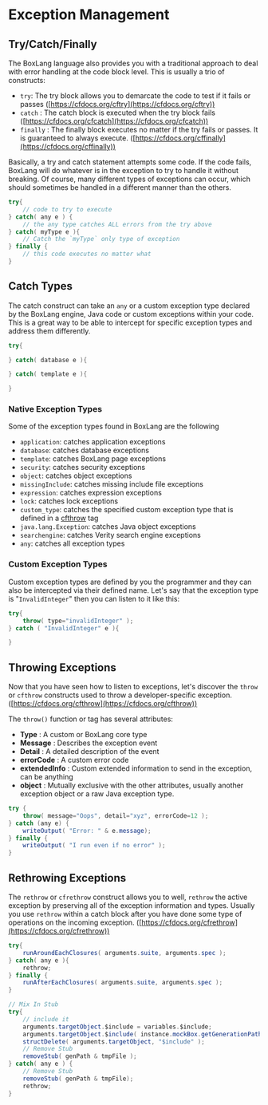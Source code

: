 # Exception Management

## Try/Catch/Finally

The BoxLang language also provides you with a traditional approach to deal with error handling at the code block level. This is usually a trio of constructs:

* `try`: The try block allows you to demarcate the code to test if it fails or passes ([https://cfdocs.org/cftry](https://cfdocs.org/cftry))
* `catch` : The catch block is executed when the try block fails ([https://cfdocs.org/cfcatch](https://cfdocs.org/cfcatch))
* `finally` : The finally block executes no matter if the try fails or passes. It is guaranteed to always execute. ([https://cfdocs.org/cffinally](https://cfdocs.org/cffinally))

Basically, a try and catch statement attempts some code. If the code fails, BoxLang will do whatever is in the exception to try to handle it without breaking. Of course, many different types of exceptions can occur, which should sometimes be handled in a different manner than the others.

```java
try{
    // code to try to execute
} catch( any e ) {
    // the any type catches ALL errors from the try above
} catch( myType e ){
    // Catch the `myType` only type of exception
} finally {
    // this code executes no matter what
}
```

## Catch Types

The catch construct can take an `any` or a custom exception type declared by the BoxLang engine, Java code or custom exceptions within your code. This is a great way to be able to intercept for specific exception types and address them differently.

```java
try{

} catch( database e ){

} catch( template e ){

}
```

### Native Exception Types

Some of the exception types found in BoxLang are the following

* `application`: catches application exceptions
* `database`: catches database exceptions
* `template`: catches BoxLang page exceptions
* `security`: catches security exceptions
* `object`: catches object exceptions
* `missingInclude`: catches missing include file exceptions
* `expression`: catches expression exceptions
* `lock`: catches lock exceptions
* `custom_type`: catches the specified custom exception type that is defined in a [cfthrow](https://cfdocs.org/cfthrow) tag
* `java.lang.Exception`: catches Java object exceptions
* `searchengine`: catches Verity search engine exceptions
* `any`: catches all exception types

### Custom Exception Types

Custom exception types are defined by you the programmer and they can also be intercepted via their defined name. Let's say that the exception type is "`InvalidInteger`" then you can listen to it like this:

```java
try{
    throw( type="invalidInteger" );
} catch ( "InvalidInteger" e ){

}
```

## Throwing Exceptions

Now that you have seen how to listen to exceptions, let's discover the `throw` or `cfthrow` constructs used to throw a developer-specific exception. ([https://cfdocs.org/cfthrow](https://cfdocs.org/cfthrow))

The `throw()` function or tag has several attributes:

* **Type** : A custom or BoxLang core type
* **Message** : Describes the exception event
* **Detail** : A detailed description of the event
* **errorCode** : A custom error code
* **extendedInfo** : Custom extended information to send in the exception, can be anything
* **object** : Mutually exclusive with the other attributes, usually another exception object or a raw Java exception type.

```java
try {
    throw( message="Oops", detail="xyz", errorCode=12 );
} catch (any e) {
    writeOutput( "Error: " & e.message);
} finally {
    writeOutput( "I run even if no error" );
}
```

## Rethrowing Exceptions

The `rethrow` or `cfrethrow` construct allows you to well, `rethrow` the active exception by preserving all of the exception information and types. Usually you use `rethrow` within a catch block after you have done some type of operations on the incoming exception. ([https://cfdocs.org/cfrethrow](https://cfdocs.org/cfrethrow))

```java
try{
	runAroundEachClosures( arguments.suite, arguments.spec );
} catch( any e ){
	rethrow;
} finally {
	runAfterEachClosures( arguments.suite, arguments.spec );
}

// Mix In Stub
try{
	// include it
	arguments.targetObject.$include = variables.$include;
	arguments.targetObject.$include( instance.mockBox.getGenerationPath() & tmpFile );
	structDelete( arguments.targetObject, "$include" );
	// Remove Stub
	removeStub( genPath & tmpFile );
} catch( any e ) {
	// Remove Stub
	removeStub( genPath & tmpFile);
	rethrow;
}
```
